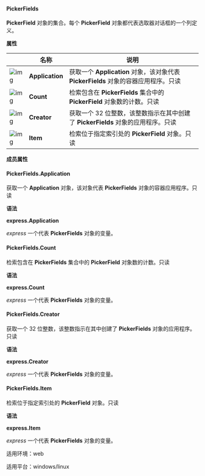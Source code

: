 #### **PickerFields**



**PickerField** 对象的集合。每个 **PickerField** 对象都代表选取器对话框的一个列定义。

**属性**

|                                                              | 名称            | 说明                                                         |
| ------------------------------------------------------------ | --------------- | ------------------------------------------------------------ |
| ![img](https://qn.cache.wpscdn.cn/encs/doc/office_v19/gif/properties.gif) | **Application** | 获取一个 **Application** 对象，该对象代表 **PickerFields** 对象的容器应用程序。只读 |
| ![img](https://qn.cache.wpscdn.cn/encs/doc/office_v19/gif/properties.gif) | **Count**       | 检索包含在 **PickerFields** 集合中的 **PickerField** 对象数的计数。只读 |
| ![img](https://qn.cache.wpscdn.cn/encs/doc/office_v19/gif/properties.gif) | **Creator**     | 获取一个 32 位整数，该整数指示在其中创建了 **PickerFields** 对象的应用程序。只读 |
| ![img](https://qn.cache.wpscdn.cn/encs/doc/office_v19/gif/properties.gif) | **Item**        | 检索位于指定索引处的 **PickerField** 对象。只读              |

**成员属性**

#### **PickerFields.Application**

获取一个 **Application** 对象，该对象代表 **PickerFields** 对象的容器应用程序。只读

**语法**

**express.Application**

*express*   一个代表 **PickerFields** 对象的变量。

#### **PickerFields.Count**

检索包含在 **PickerFields** 集合中的 **PickerField** 对象数的计数。只读

**语法**

**express.Count**

*express*   一个代表 **PickerFields** 对象的变量。

#### **PickerFields.Creator**

获取一个 32 位整数，该整数指示在其中创建了 **PickerFields** 对象的应用程序。只读

**语法**

**express.Creator**

*express*   一个代表 **PickerFields** 对象的变量。

#### **PickerFields.Item**

检索位于指定索引处的 **PickerField** 对象。只读

**语法**

**express.Item**

*express*   一个代表 **PickerFields** 对象的变量。

适用环境：web

适用平台：windows/linux